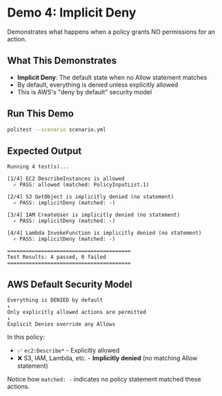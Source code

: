 # Demo 4: Implicit Deny

Demonstrates what happens when a policy grants NO permissions for an action.

## What This Demonstrates

- **Implicit Deny**: The default state when no Allow statement matches
- By default, everything is denied unless explicitly allowed
- This is AWS's "deny by default" security model

## Run This Demo

```bash
politest --scenario scenario.yml
```

## Expected Output

```
Running 4 test(s)...

[1/4] EC2 DescribeInstances is allowed
  ✓ PASS: allowed (matched: PolicyInputList.1)

[2/4] S3 GetObject is implicitly denied (no statement)
  ✓ PASS: implicitDeny (matched: -)

[3/4] IAM CreateUser is implicitly denied (no statement)
  ✓ PASS: implicitDeny (matched: -)

[4/4] Lambda InvokeFunction is implicitly denied (no statement)
  ✓ PASS: implicitDeny (matched: -)

========================================
Test Results: 4 passed, 0 failed
========================================
```

## AWS Default Security Model

```
Everything is DENIED by default
↓
Only explicitly allowed actions are permitted
↓
Explicit Denies override any Allows
```

In this policy:
- ✅ `ec2:Describe*` - Explicitly allowed
- ❌ S3, IAM, Lambda, etc. - **Implicitly denied** (no matching Allow statement)

Notice how `matched: -` indicates no policy statement matched these actions.
